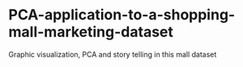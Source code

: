 # PCA-application-to-a-shopping-mall-marketing-dataset
Graphic visualization, PCA and story telling in this mall dataset
